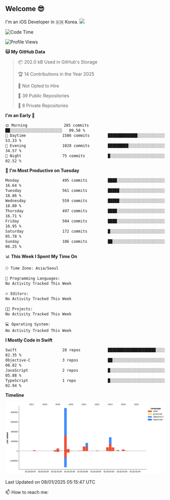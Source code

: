 ## Welcome 😎
I'm an iOS Developer in 🇰🇷 Korea.
<img src="https://img.shields.io/badge/swift-F54A2A?style=for-the-badge&logo=swift&logoColor=white">

<!--START_SECTION:waka-->
![Code Time](http://img.shields.io/badge/Code%20Time-0%20secs-blue)

![Profile Views](http://img.shields.io/badge/Profile%20Views-21-blue)

**🐱 My GitHub Data** 

> 📦 202.0 kB Used in GitHub's Storage 
 > 
> 🏆 14 Contributions in the Year 2025
 > 
> 🚫 Not Opted to Hire
 > 
> 📜 39 Public Repositories 
 > 
> 🔑 8 Private Repositories 
 > 
**I'm an Early 🐤** 

```text
🌞 Morning                285 commits         ██░░░░░░░░░░░░░░░░░░░░░░░   09.58 % 
🌆 Daytime                1586 commits        █████████████░░░░░░░░░░░░   53.33 % 
🌃 Evening                1028 commits        █████████░░░░░░░░░░░░░░░░   34.57 % 
🌙 Night                  75 commits          █░░░░░░░░░░░░░░░░░░░░░░░░   02.52 % 
```
📅 **I'm Most Productive on Tuesday** 

```text
Monday                   495 commits         ████░░░░░░░░░░░░░░░░░░░░░   16.64 % 
Tuesday                  561 commits         █████░░░░░░░░░░░░░░░░░░░░   18.86 % 
Wednesday                559 commits         █████░░░░░░░░░░░░░░░░░░░░   18.80 % 
Thursday                 497 commits         ████░░░░░░░░░░░░░░░░░░░░░   16.71 % 
Friday                   504 commits         ████░░░░░░░░░░░░░░░░░░░░░   16.95 % 
Saturday                 172 commits         █░░░░░░░░░░░░░░░░░░░░░░░░   05.78 % 
Sunday                   186 commits         ██░░░░░░░░░░░░░░░░░░░░░░░   06.25 % 
```


📊 **This Week I Spent My Time On** 

```text
🕑︎ Time Zone: Asia/Seoul

💬 Programming Languages: 
No Activity Tracked This Week

🔥 Editors: 
No Activity Tracked This Week

🐱‍💻 Projects: 
No Activity Tracked This Week

💻 Operating System: 
No Activity Tracked This Week
```

**I Mostly Code in Swift** 

```text
Swift                    28 repos            █████████████████████░░░░   82.35 % 
Objective-C              3 repos             ██░░░░░░░░░░░░░░░░░░░░░░░   08.82 % 
JavaScript               2 repos             █░░░░░░░░░░░░░░░░░░░░░░░░   05.88 % 
TypeScript               1 repo              █░░░░░░░░░░░░░░░░░░░░░░░░   02.94 % 
```



**Timeline**

![Lines of Code chart](https://raw.githubusercontent.com/NORIKIM/NORIKIM/main/assets/bar_graph.png)


 Last Updated on 08/01/2025 05:15:47 UTC
<!--END_SECTION:waka-->

📫 How to reach me:
